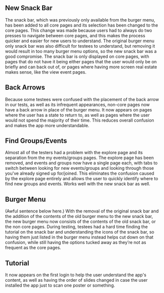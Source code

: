 ## New Snack Bar
The snack bar, which was previously only available from the burger menu, has been added to all core pages and its selection has been changed to the core pages. This change was made because users had to always do two presses to navigate between core pages, and this makes the process quicker and easier for new users to understand. The original burger menu only snack bar was also difficult for testees to understand, but removing it would result in too many burger menu options, so the new snack bar was a good compromise. The snack bar is only displayed on core pages, with pages that do not have it being either pages that the user would only be on briefly and can back out of, or pages where having more screen real estate makes sense, like the view event pages.

## Back Arrows
Because some testees were confused with the placement of the back arrow in our tests, as well as its infrequent appearances, non-core pages now have a back arrow in place of the burger menu. It now appears on pages where the user has a state to return to, as well as pages where the user would not spend the majority of their time. This reduces overall confusion and makes the app more understandable.

## Find Groups/Events
Almost all of the testers had a problem with the explore page and its separation from the my events/groups pages. The explore page has been removed, and events and groups now have a single page each, with tabs to switch between looking for new events/groups and looking through those you've already signed up for/joined. This eliminates the confusion caused by the explore page entirely and allows the user to quickly identify where to find new groups and events. Works well with the new snack bar as well.

## Burger Menu
(Awful sentence below here.)
With the removal of the original snack bar and the addition of the contents of the old burger menu to the new snack bar, the new burger menu now consists of the contents of the old snack bar, or the non core pages. During testing, testees had a hard time finding the tutorial on the snack bar and understanding the icons of the snack bar, so having them just listed in the burger menu instead helps cut down on that confusion, while still having the options tucked away as they’re not as frequent as the core pages.

## Tutorial
It now appears on the first login to help the user understand the app's content, as well as having the order of slides changed in case the user installed the app just to scan one poster or something.
